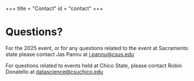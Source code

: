 +++
title = "Contact"
id = "contact"
+++

# Questions? 

For the 2025 event, or for any questions related to the event at Sacramento state please contact Jas Pannu at [j.pannu@csus.edu](mailto:j.pannu@csus.edu)

For questions related to events held at Chico State, please contact Robin Donatello at 
[datascience@csuchico.edu](mailto:datascience@csuchico.edu)
